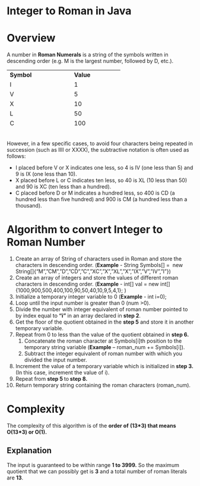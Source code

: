 <h1> Integer to Roman in Java</h1>
<p></p>
<h1>
  <font style="background-color:#ffffff">Overview</font>
</h1>
<div>
  <font style="background-color:#ffffff">
    A number in <strong>Roman Numerals</strong> is a string of the symbols written
    in descending order (e.g. M is the largest number, followed by D, etc.).
  </font>
</div>
<div>
  <table style="height:156px" width="281">
    <tbody>
      <tr>
        <td style="width:157.27px">
          <strong>Symbol</strong>
        </td>
        <td style="width:116.73px">
          <strong>Value</strong>
        </td>
      </tr>
      <tr>
        <td style="width:157.27px">I</td>
        <td style="width:116.73px">1</td>
      </tr>
      <tr>
        <td style="width:157.27px">V</td>
        <td style="width:116.73px">5</td>
      </tr>
      <tr>
        <td style="width:157.27px">X</td>
        <td style="width:116.73px">10</td>
      </tr>
      <tr>
        <td style="width:157.27px">L</td>
        <td style="width:116.73px">50</td>
      </tr>
      <tr>
        <td style="width:157.27px">C</td>
        <td style="width:116.73px">100</td>
      </tr>
      <tr>
        <td style="width:157.27px">D</td>
        <td style="width:116.73px">500</td>
      </tr>
      <tr>
        <td style="width:157.27px">M</td>
        <td style="width:116.73px">1000</td>
      </tr>
    </tbody>
  </table>
</div>
<div>
  <font style="background-color:#ffffff">
    <br>
    However, in a few specific cases, to avoid four characters being repeated
    in succession (such as IIII or XXXX), the subtractive notation is often used
    as follows:
  </font>
</div>
<ul>
  <li>
    <font style="background-color:#ffffff">
      I placed before V or X indicates one less, so 4 is IV (one less than
      5) and 9 is IX (one less than 10).
    </font>
  </li>
  <li>
    <font style="background-color:#ffffff">
      X placed before L or C indicates ten less, so 40 is XL (10 less than
      50) and 90 is XC (ten less than a hundred).
    </font>
  </li>
  <li>
    <font style="background-color:#ffffff">
      C placed before D or M indicates a hundred less, so 400 is CD (a hundred
      less than five hundred) and 900 is CM (a hundred less than a thousand).
    </font>
  </li>
</ul>
<h1>
  <font style="background-color:#ffffff">Algorithm to convert Integer to Roman Number</font>
</h1>
<div></div>
<ol>
  <li>
    <font style="background-color:#ffffff">
      Create an array of String of characters used in Roman and store the characters
      in descending order. (<strong>Example</strong> - String Symbols[] =&nbsp;
      new String[]{“M”,”CM”,”D”,”CD”,”C”,”XC”,”X”,”XL”,”X”,”IX”,”V”,”IV”,”I”})
    </font>
  </li>
  <li>
    <font style="background-color:#ffffff">
      Create an array of integers and store the values of different roman characters
      in descending order.
    </font>
    <font style="background-color:#ffffff">
      (<strong>Example</strong> - int[] val = new int[] {1000,900,500,400,100,90,50,40,10,9,5,4,1};
      )
    </font>
  </li>
  <li>
    <font style="background-color:#ffffff">
      Initialize a temporary integer variable to 0 (<strong>Example</strong>
      - int i=0);
    </font>
  </li>
  <li>
    <font style="background-color:#ffffff">Loop until the input number is greater than 0 (num &gt;0).</font>
  </li>
  <li>
    <font style="background-color:#ffffff">
      Divide the number with integer equivalent of roman number pointed to
      by index equal to <strong>“i”</strong> in an array declared in
      <strong>step 2</strong>.
    </font>
  </li>
  <li>
    <font style="background-color:#ffffff">
      Get the floor of the quotient obtained in the <strong>step 5</strong>
      and store it in another temporary variable.
    </font>
  </li>
  <li>
    <font style="background-color:#ffffff">
      Repeat from 0 to less than the value of the quotient obtained in
      <strong>step 6.</strong>
    </font>
    <ol>
      <li>
        <font style="background-color:#ffffff">
          Concatenate the roman character at Symbols[i]th position to the
          temporary string variable (<strong>Example</strong> – roman_num
          += Symbols[i]).
        </font>
      </li>
      <li>
        <font style="background-color:#ffffff">
          Subtract the integer equivalent of roman number with which you
          divided the input number.
        </font>
      </li>
    </ol>
  </li>
  <li>
    <font style="background-color:#ffffff">
      Increment the value of a temporary variable which is initialized in
      <strong>step 3.</strong> (In this case, increment the value of i).<br>
    </font>
  </li>
  <li>
    <font style="background-color:#ffffff">
      Repeat from <strong>step 5 </strong>to<strong> step 8.&nbsp;</strong><br>
    </font>
  </li>
  <li>
    <font style="background-color:#ffffff">
      Return temporary string containing the roman characters (roman_num).
    </font>
  </li>
</ol>
<h1>
  <font style="background-color:#ffffff">Complexity</font>
</h1>
<p>
  <font style="background-color:#ffffff">
    The complexity of this algorithm is of the <strong>order of</strong>
    <strong>(13*3) that means O(13*3) or O(1).</strong>
  </font>
</p>
<h2>
  <font style="background-color:#ffffff">Explanation</font>
</h2>
<div>
  <font style="background-color:#ffffff">
    The input is guaranteed to be within range <strong>1 to 3999.</strong> So
    the maximum quotient that we can possibly get is <strong>3</strong> and a
    total number of roman literals are <strong>13</strong>.
  </font>
</div>
